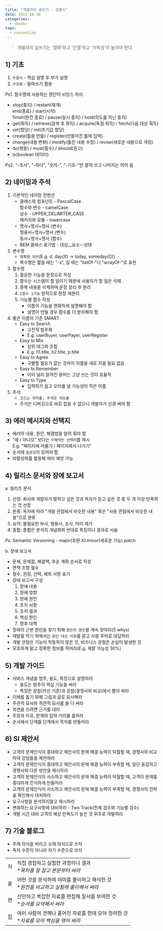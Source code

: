 ```yaml
---
title: "개발자의 글쓰기 - 김철수"
date: 2022-10-30
categories:
  - <book>
tags:
  - convention
---
```


> 개발자의 글쓰기는 '정확'하고 '간결'하고 '가독성'이 높아야 한다.

## 1) 기초

1. `두괄식` - 핵심 설명 후 부가 설명
2. `구조화` - 들여쓰기 활용

Ps1. 함수명에 사용하는 영단어 뉘앙스 차이

- stop(중지) / restart(재개)<br/>
  end(종료) / start(시작)<br/>
  finish(완전 종료) / pause(일시 중지) / hold(의도를 지닌 중지)
- get(획득) / retrieve(검색 후 획득) / acquire(독점 획득) / fetch(다음 대상 획득)
- set(할당) / init(초기값 할당)
- create(틀을 만듦) / register(만들어진 틀에 입력)
- change(내용 변화) / modify(틀린 내용 수정) / revise(새로운 내용으로 개정)
- do(행동) / must(필수) / should(권고)
- is(boolean 데이터)

Ps2. "-조사", "-하다", "숫자-", "-기호-"만 붙여 쓰고 나머지는 띄어 씀

## 2) 네이밍과 주석

1. 기본적인 네이밍 컨벤션
   - 클래스와 컴포넌트 - PascalCase  
     함수와 변수 - camelCase  
     상수 - UPPER_DELIMITER_CASE  
     패키지와 모듈 - lowercase
   - 명사+명사+명사 (변수)<br/>
     형용사+명사+명사 (변수)<br/>
     동사+명사+명사 (함수)<br/>
   - BEM 클래스 표기법 - 대상\_\_요소--상태
2. 변수명
   - `명확한 의미`(E.g. d, day(X) -> today, someday(O))
   - 복수형은 짧을 때는 "-s", 길 때는 "listOf-"나 "arrayOf-"로 표현
3. 함수명
   1. 필요한 기능을 문장으로 작성
   2. 함수는 시스템이 할 일이기 때문에 사용자가 할 일은 삭제
   3. 중복 내용을 삭제하며 문장 정리 후 분리
   4. `1함수 1기능` 원칙으로 문장 재분리
   5. 기능별 함수 작성
      - 이름이 기능을 명확하게 설명해야 함
      - 설명이 안될 경우 함수를 더 분리해야 함
4. 좋은 이름의 기준 SMART
   - Easy to Search
     - 고전적 범주화
     - E.g. userBuyer, userPayer, userRegister
   - Easy to Mix
     - 상위 태그와 조합
     - E.g. h1.title, h2.title, p.title
   - Easy to Agree
     - 구별할 필요가 없는 것까지 이름을 새로 지을 필요 없음
   - Easy to Remember
     - 이미 널리 알려진 용어는 그냥 쓰는 것이 효율적
   - Easy to Type
     - 입력하기 쉽고 오타를 낼 가능성이 적은 이름
5. 주석
   - `코드는 의미를, 주석은 의도를`
   - 주석은 디버깅으로 바로 잡을 수 없으니 개발자가 신경 써야 함

## 3) 에러 메시지와 선택지

- 에러의 내용, 원인, 해결법을 알려 줘야 함
- "예 / 아니오" 보다는 `구체적인 선택지`를 제시<br/>
  E.g. "페이지에 머물기 / 페이지에서 나가기"
- 순서에 `일관성`이 있어야 함
- 비활성화를 활용해 에러 예방 가능

## 4) 릴리스 문서와 장애 보고서

a. 릴리즈 문서

1. 선정: 회사와 개발자가 말하고 싶은 것과 독자가 듣고 싶은 것 중 두 개 이상 만족하는 것 선정
2. 분류: 독자에 따라 "개발 관점에서 비슷한 내용" 혹은 "사용 관점에서 비슷한 내용"으로 분류
3. 요약: 불필요한 부사, 형용사, 조사, 어미 제거
4. 종합: 종합은 분석의 개념화와 반대로 특징이나 결과로 서술

Ps. Semantic Versioning - major(호환 X).minor(새로운 기능).patch

b. 장애 보고서

- 문제, 문제점, 해결책, 후순 계획 순서로 작성
- 면책 조항 필수
- 필수, 권장, 선택, 예외 사항 표기
- 장애 보고서 구성
  1. 장애 내용
  2. 장애 영향
  3. 장애 원인
  4. 조치 사항
  5. 조치 결과
  6. 핵심 원인
  7. 향후 대책
- 장애의 근본 원인을 찾기 위해 `원인의 원인`을 계속 찾아라(5 whys)
- 재발을 막기 위해서는 `원인 대신 이유`를 묻고 사람 주어로 대답하라
- 개발 관점은 기능이 작동하지 않은 것, 비즈니스 관점은 손실이 발생한 것
- 모호하게 말고 정확한 정보를 적어라(E.g. 재발 가능성 30%)

## 5) 개발 가이드

- 서비스 개념을 범주, 용도, 특징으로 설명하라
  - 용도는 범주의 핵심 기능을 써라
  - 특징은 장점(자신 기준)과 강점(경쟁사와 비교)에서 뽑아 써라
- 이해를 돕기 위해 그림과 글로 묘사해라
- 주관적 묘사와 객관적 묘사를 둘 다 써라
- 의견을 쓰려면 근거를 대라
- 주장과 이유, 문제와 답의 거리를 좁혀라
- 순서에서 단계를 단계에서 목차를 만들어라

## 6) SI 제안서

- 고객의 문제인식이 중대하고 제안사의 문제 해결 능력이 탁월할 때, 경쟁사와 비교하여 강점들을 제안하라
- 고객의 문제인식이 중대하고 제안사의 문제 해결 능력이 부족할 때, 일단 동감하고 경쟁사와 다른 방안을 제시하라
- 고객의 문제인식이 사소하고 제안사의 문제 해결 능력이 탁월할 때, 고객이 문제를 중대하게 인식하게 만들어라
- 고객의 문제인식이 사소하고 제안사의 문제 해결 능력이 부족할 때, 경쟁사의 전략을 확인해서 대처하라
- 요구사항을 분석하지말고 제시하라
- 변화하는 요구사항에 대비하라 - Two Track(전체 검수와 기능별 검수)
- 개발 시간 대비 고객의 예상 만족도가 높은 것 위주로 개발하라

## 7) 기술 블로그

- 주제 의식을 버리고 소재 의식으로 쓰자
- 독자 수준이 아니라 자기 수준으로 쓰자

|     |                                                                                           |
| --- | ----------------------------------------------------------------------------------------- |
| 저  | 직접 경험하고 실험한 과정이나 결과<br/>\*_목차를 잘 잡고 본문부터 써라_                   |
| 술  | 어떤 것을 분석하여 의미를 풀이하고 해석한 것<br/>\*_원전을 비교하고 실험해 풀이해서 써라_ |
| 편  | 산만하고 복잡한 자료를 편집해 질서를 부여한 것<br/>\*_순서를 요약해서 써라_               |
| 집  | 여러 사람의 견해나 흩어진 자료를 한데 모아 정리한 것<br/>\*_자료를 모아 핵심을 엮어 써라_ |
